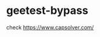 # geetest-bypass
check https://www.capsolver.com/ 





















                                                                                                                                                                                                    